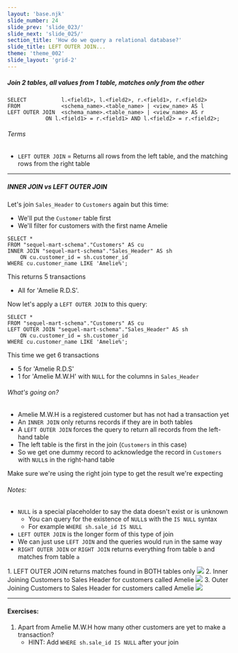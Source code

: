 ```yaml
---
layout: 'base.njk'
slide_number: 24
slide_prev: 'slide_023/'
slide_next: 'slide_025/'
section_title: 'How do we query a relational database?'
slide_title: LEFT OUTER JOIN...
theme: 'theme_002'
slide_layout: 'grid-2'
---
```


<section class="slide__text">

##### Join 2 tables, all values from 1 table, matches only from the other

```
SELECT           l.<field1>, l.<field2>, r.<field1>, r.<field2>
FROM             <schema_name>.<table_name> | <view_name> AS l
LEFT OUTER JOIN  <schema_name>.<table_name> | <view_name> AS r
            ON l.<field1> = r.<field1> AND l.<field2> = r.<field2>;
```

###### Terms
- `LEFT OUTER JOIN` = Returns all rows from the left table, and the matching rows from the right table

<hr />

##### INNER JOIN vs LEFT OUTER JOIN

Let's join `Sales_Header` to `Customers` again but this time:
- We'll put the `Customer` table first
- We'll filter for customers with the first name Amelie

```
SELECT *
FROM "sequel-mart-schema"."Customers" AS cu
INNER JOIN "sequel-mart-schema"."Sales_Header" AS sh 
    ON cu.customer_id = sh.customer_id
WHERE cu.customer_name LIKE 'Amelie%';
```

This returns 5 transactions
- All for 'Amelie R.D.S'.

Now let's apply a `LEFT OUTER JOIN` to this query:
```
SELECT *
FROM "sequel-mart-schema"."Customers" AS cu
LEFT OUTER JOIN "sequel-mart-schema"."Sales_Header" AS sh 
    ON cu.customer_id = sh.customer_id
WHERE cu.customer_name LIKE 'Amelie%';
```

This time we get 6 transactions
- 5 for 'Amelie R.D.S'
- 1 for 'Amelie M.W.H' with `NULL` for the columns in `Sales_Header`

###### What's going on?
- Amelie M.W.H is a registered customer but has not had a transaction yet
- An `INNER JOIN` only returns records if they are in both tables
- A `LEFT OUTER JOIN` forces the query to return all records from the left-hand table
- The left table is the first in the join (`Customers` in this case)
- So we get one dummy record to acknowledge the record in `Customers` with `NULL`s in the right-hand table

Make sure we're using the right join type to get the result we're expecting

###### Notes:
- `NULL` is a special placeholder to say the data doesn't exist or is unknown
    - You can query for the existence of `NULL`s with the `IS NULL` syntax
    - For example `WHERE sh.sale_id IS NULL`
- `LEFT OUTER JOIN` is the longer form of this type of join
- We can just use `LEFT JOIN` and the queries would run in the same way
- `RIGHT OUTER JOIN` or `RIGHT JOIN` returns everything from table `b` and matches from table `a`

</section>

<section class="slide__images">
<caption>1. LEFT OUTER JOIN returns matches found in BOTH tables only</caption>
<img src="{{ '../../images/002_LEFT_JOIN_Venn.png' | url }}" />
<caption>2. Inner Joining Customers to Sales Header for customers called Amelie</caption>
<img src="{{ '../../images/002_INNER_JOIN_cu_sh_amelie.png' | url }}" />
<caption>3. Outer Joining Customers to Sales Header for customers called Amelie</caption>
<img src="{{ '../../images/002_LEFT_JOIN_cu_sh_amelie.png' | url }}" />

</section>

<section class="slide__exercises">

---

#### Exercises:
1. Apart from Amelie M.W.H how many other customers are yet to make a transaction?
    - HINT: Add `WHERE sh.sale_id IS NULL` after your join


</section>